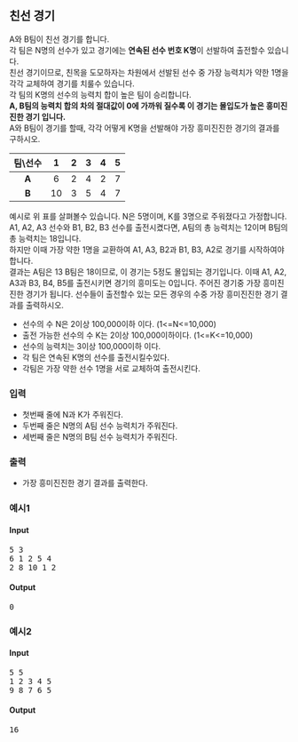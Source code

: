 ## 친선 경기

 A와 B팀이 친선 경기를 합니다.   
 각 팀은 N명의 선수가 있고 경기에는 **연속된 선수 번호 K명**이 선발하여 출전할수 있습니다.   
 친선 경기이므로, 친목을 도모하자는 차원에서 선발된 선수 중 가장 능력치가 약한 1명을 각각 교체하여 경기를 치룰수 있습니다.   
 각 팀의 K명의 선수의 능력치 합이 높은 팀이 승리합니다.  
 **A, B팀의 능력치 합의 차의 절대값이 0에 가까워 질수록 이 경기는 몰입도가 높은 흥미진진한 경기 입니다.**   
 A와 B팀이 경기를 할때, 각각 어떻게 K명을 선발해야 가장 흥미진진한 경기의 결과를 구하시오.   
    
 |**팀\선수**|**1**|**2**|**3**|**4**|**5**|
 |:---:|:---:|:---:|:---:|:---:|:---:|
  |**A**|6|2|4|2|7|
  |**B**|10|3|5|4|7|
  
예시로 위 표를 살펴볼수 있습니다.
N은 5명이며, K를 3명으로 주워졌다고 가정합니다.
A1, A2, A3 선수와 B1, B2, B3 선수를 출전시켰다면, A팀의 총 능력치는 12이며 B팀의 총 능력치는 18입니다.   
하지만 이때 가장 약한 1명을 교환하여 A1, A3, B2과 B1, B3, A2로 경기를 시작하여야합니다.   
결과는 A팀은 13 B팀은 18이므로, 이 경기는 5정도 몰입되는 경기입니다.
이때 A1, A2, A3과 B3, B4, B5를 출전시키면 경기의 흥미도는 0입니다. 주어진 경기중 가장 흥미진진한 경기가 됩니다.
선수들이 출전할수 있는 모든 경우의 수중 가장 흥미진진한 경기 결과를 출력하시오.

 - 선수의 수 N은 2이상 100,000이하 이다. (1<=N<=10,000)
 - 출전 가능한 선수의 수 K는 2이상 100,000이하이다. (1<=K<=10,000)
 - 선수의 능력치는 3이상 100,000이하 이다.
 - 각 팀은 연속된 K명의 선수를 출전시킬수있다.
 - 각팀은 가장 약한 선수 1명을 서로 교체하여 출전시킨다.

### 입력
 - 첫번째 줄에 N과 K가 주워진다.
 - 두번째 줄은 N명의 A팀 선수 능력치가 주워진다.
 - 세번째 줄은 N명의 B팀 선수 능력치가 주워진다.

### 출력
  - 가장 흥미진진한 경기 결과를 출력한다.

### 예시1
#### Input
<pre>
5 3
6 1 2 5 4
2 8 10 1 2
</pre>
#### Output
<pre>
0
</pre>

### 예시2
#### Input
<pre>
5 5
1 2 3 4 5 
9 8 7 6 5
</pre>
#### Output
<pre>
16
</pre>

